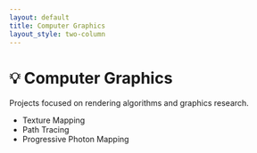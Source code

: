 ```yaml
---
layout: default
title: Computer Graphics
layout_style: two-column
---
```


# 💡 Computer Graphics

Projects focused on rendering algorithms and graphics research.

- Texture Mapping
- Path Tracing
- Progressive Photon Mapping